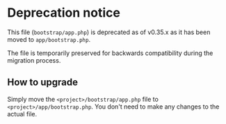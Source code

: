 # Deprecation notice

This file (`bootstrap/app.php`) is deprecated as of v0.35.x as it has been moved to `app/bootstrap.php`.

The file is temporarily preserved for backwards compatibility during the migration process.

## How to upgrade

Simply move the `<project>/bootstrap/app.php` file to `<project>/app/bootstrap.php`.
You don't need to make any changes to the actual file.
